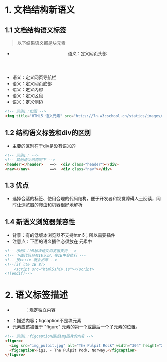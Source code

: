 # 1. 文档结构新语义
## 1.1 文档结构语义标签
> 以下结果语义都是块元素
+ <header>语义：定义网页头部</header>
+ <nav>语义：定义网页导航栏</nav>
+ <footer>语义：定义网页底部</footer>
+ <article>语义：定义内容</article>
+ <section>语义：定义区段</section>
+ <aside>语义：定义侧边</aside>
```html
<!-- 示例1：如图 -->
<img title="HTML5 语义元素" src="https://7n.w3cschool.cn/statics/images/course/img_sem_elements.gif" alt="" height="207" width="174">
```
## 1.2 结构语义标签和div的区别
+ 主要的区别在于div是没有语义的
```html
<!-- 示例1： -->
<!-- 其他语义结构同下 -->
<header></header>   ==>  <div class="header"></div>
<nav></nav>         ==>  <div class="nav"></div>
```
## 1.3 优点
+ 选择合适的标签、使用合理的代码结构，便于开发者和视觉障碍人士阅读，同时让浏览器的爬虫和机器很好地解析

## 1.4 新语义浏览器兼容性
+ 背景：有的低版本浏览器不支持html5；所以需要插件
+ 注意点：下面的语义插件必须放在<head> 元素中
```html
<!-- 示例1：h5解决语义浏览器支持 -->
<!-- 下面代码只有IE认识，在IE中会执行 -->
<!-- 按cc:ie 就会出来 -->
<!--[if lte IE 8]>
    <script src="html5shiv.js"></script>
<![endif]-->
```

# 2. 语义标签描述
+ <figure>：规定独立内容
+ <figcaption>：描述内容；figcaption不是块元素
+ <figcaption>元素应该被置于 "figure" 元素的第一个或最后一个子元素的位置。
```html
<!-- 示例1：figcaption描述img图片的内容 -->
<figure>
  <img src="img_pulpit.jpg" alt="The Pulpit Rock" width="304" height="228">
  <figcaption>Fig1. - The Pulpit Pock, Norway.</figcaption>
</figure>
```



























